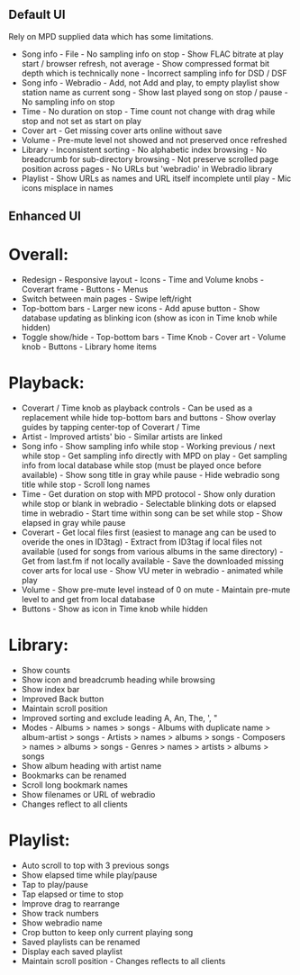 ## Default UI

Rely on MPD supplied data which has some limitations.
- Song info - File
		- No sampling info on stop
		- Show FLAC bitrate at play start / browser refresh, not average
		- Show compressed format bit depth which is technically none
		- Incorrect sampling info for DSD / DSF
- Song info - Webradio 
		- Add, not Add and play, to empty playlist show station name as current song
		- Show last played song on stop / pause
		- No sampling info on stop
- Time
		- No duration on stop
		- Time count not change with drag while stop and not set as start on play
- Cover art
		- Get missing cover arts online without save
- Volume
		- Pre-mute level not showed and not preserved once refreshed
- Library
		- Inconsistent sorting
		- No alphabetic index browsing
		- No breadcrumb for sub-directory browsing
		- Not preserve scrolled page position across pages
		- No URLs but 'webradio' in Webradio library
- Playlist
		- Show URLs as names and URL itself incomplete until play
		- Mic icons misplace in names


## Enhanced UI

# Overall:
- Redesign
		- Responsive layout
		- Icons
		- Time and Volume knobs
		- Coverart frame
		- Buttons
		- Menus
- Switch between main pages
		- Swipe left/right
- Top-bottom bars
		- Larger new icons
		- Add apuse button
		- Show database updating as blinking icon (show as icon in Time knob while hidden)
- Toggle show/hide
		- Top-bottom bars
		- Time Knob
		- Cover art
		- Volume knob
		- Buttons
		- Library home items

# Playback:
- Coverart / Time knob as playback controls
		- Can be used as a replacement while hide top-bottom bars and buttons
		- Show overlay guides by tapping center-top of Coverart / Time 
- Artist
		- Improved artists' bio
		- Similar artists are linked
- Song info
		- Show sampling info while stop
		- Working previous / next while stop
        - Get sampling info directly with MPD on play
        - Get sampling info from local database while stop (must be played once before available)
		- Show song title in gray while pause
		- Hide webradio song title while stop
		- Scroll long names
- Time
        - Get duration on stop with MPD protocol
		- Show only duration while stop or blank in webradio
		- Selectable blinking dots or elapsed time in webradio
        - Start time within song can be set while stop
		- Show elapsed in gray while pause
- Coverart
		- Get local files first (easiest to manage ang can be used to overide the ones in ID3tag)
		- Extract from ID3tag if local files not available (used for songs from various albums in the same directory)
		- Get from last.fm if not locally available
        - Save the downloaded missing cover arts for local use
		- Show VU meter in webradio - animated while play
- Volume
        - Show pre-mute level instead of 0 on mute
        - Maintain pre-mute level to and get from local database
- Buttons
		- Show as icon in Time knob while hidden
		
# Library:
- Show counts
- Show icon and breadcrumb heading while browsing
- Show index bar
- Improved Back button
- Maintain scroll position
- Improved sorting and exclude leading A, An, The, ', "
- Modes
		- Albums > names > songs
		- Albums with duplicate name > album-artist > songs
		- Artists > names > albums > songs
		- Composers > names > albums > songs
		- Genres > names > artists > albums > songs
- Show album heading with artist name
- Bookmarks can be renamed
- Scroll long bookmark names
- Show filenames or URL of webradio
- Changes reflect to all clients
		
# Playlist:
- Auto scroll to top with 3 previous songs
- Show elapsed time while play/pause
- Tap to play/pause
- Tap elapsed or time to stop
- Improve drag to rearrange
- Show track numbers
- Show webradio name
- Crop button to keep only current playing song
- Saved playlists can be renamed
- Display each saved playlist
- Maintain scroll position
		- Changes reflects to all clients
